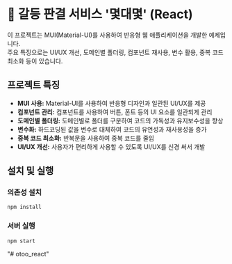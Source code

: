 # 📖 갈등 판결 서비스 '몇대몇' (React)

이 프로젝트는 MUI(Material-UI)를 사용하여 반응형 웹 애플리케이션을 개발한 예제입니다. <br/>
주요 특징으로는 UI/UX 개선, 도메인별 폴더링, 컴포넌트 재사용, 변수 활용, 중복 코드 최소화 등이 있습니다.

## 프로젝트 특징

- **MUI 사용:** Material-UI를 사용하여 반응형 디자인과 일관된 UI/UX를 제공
- **컴포넌트 관리:** 컴포넌트를 사용하여 버튼, 폰트 등의 UI 요소를 일관되게 관리
- **도메인별 폴더링:** 도메인별로 폴더를 구분하여 코드의 가독성과 유지보수성을 향상
- **변수화:** 하드코딩된 값을 변수로 대체하여 코드의 유연성과 재사용성을 증가
- **중복 코드 최소화:** 반복문을 사용하여 중복 코드를 줄임
- **UI/UX 개선:** 사용자가 편리하게 사용할 수 있도록 UI/UX를 신경 써서 개발

## 설치 및 실행

### 의존성 설치
```
npm install
```

### 서버 실행
```
npm start
```


"# otoo_react" 
